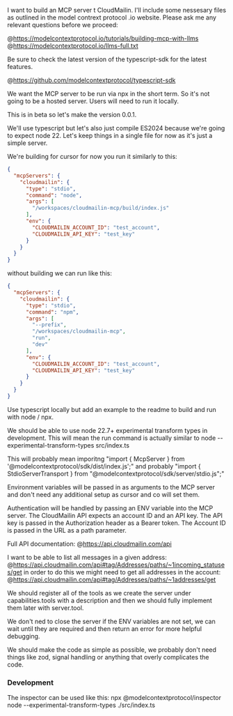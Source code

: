 I want to build an MCP server t CloudMailin. I'll include some nessesary files as outlined in the model contrext protocol .io website. Please ask me any relevant questions before we proceed:

@https://modelcontextprotocol.io/tutorials/building-mcp-with-llms
@https://modelcontextprotocol.io/llms-full.txt

Be sure to check the latest version of the typescript-sdk for the latest features.

@https://github.com/modelcontextprotocol/typescript-sdk

We want the MCP server to be run via npx in the short term. So it's not going to be a hosted server. Users will need to run it locally.

This is in beta so let's make the version 0.0.1.

We'll use typescript but let's also just compile ES2024 because we're going to expect node 22. Let's keep things in a single file for now as it's just a simple server.

We're building for cursor for now you run it similarly to this:

```json
{
  "mcpServers": {
    "cloudmailin": {
      "type": "stdio",
      "command": "node",
      "args": [
        "/workspaces/cloudmailin-mcp/build/index.js"
      ],
      "env": {
        "CLOUDMAILIN_ACCOUNT_ID": "test_account",
        "CLOUDMAILIN_API_KEY": "test_key"
      }
    }
  }
}
```

without building we can run like this:

```json
{
  "mcpServers": {
    "cloudmailin": {
      "type": "stdio",
      "command": "npm",
      "args": [
        "--prefix",
        "/workspaces/cloudmailin-mcp",
        "run",
        "dev"
      ],
      "env": {
        "CLOUDMAILIN_ACCOUNT_ID": "test_account",
        "CLOUDMAILIN_API_KEY": "test_key"
      }
    }
  }
}
```

Use typescript locally but add an example to the readme to build and run with node / npx.

We should be able to use node 22.7+ experimental transform types in development. This will mean the run command is actually similar to node --experimental-transform-types src/index.ts

This will probably mean imporitng "import { McpServer } from '@modelcontextprotocol/sdk/dist/index.js';" and probably "import { StdioServerTransport } from "@modelcontextprotocol/sdk/server/stdio.js";"

Environment variables will be passed in as arguments to the MCP server and don't need any additional setup as cursor and co will set them.

Authentication will be handled by passing an ENV variable into the MCP server.
The CloudMailin API expects an account ID and an API key. The API key is passed in the Authorization header as a Bearer token. The Account ID is passed in the URL as a path parameter.

Full API documentation: @https://api.cloudmailin.com/api

I want to be able to list all messages in a given address: @https://api.cloudmailin.com/api#tag/Addresses/paths/~1incoming_statuses/get in order to do this we might need to get all addresses in the account: @https://api.cloudmailin.com/api#tag/Addresses/paths/~1addresses/get

We should register all of the tools as we create the server under capabilities.tools with a description and then we should fully implement them later with server.tool.

We don't ned to close the server if the ENV variables are not set, we can wait until they are required and then return an error for more helpful debugging.

We should make the code as simple as possible, we probably don't need things like zod, signal handling or anything that overly complicates the code.

### Development

The inspector can be used like this:
npx @modelcontextprotocol/inspector node --experimental-transform-types ./src/index.ts
